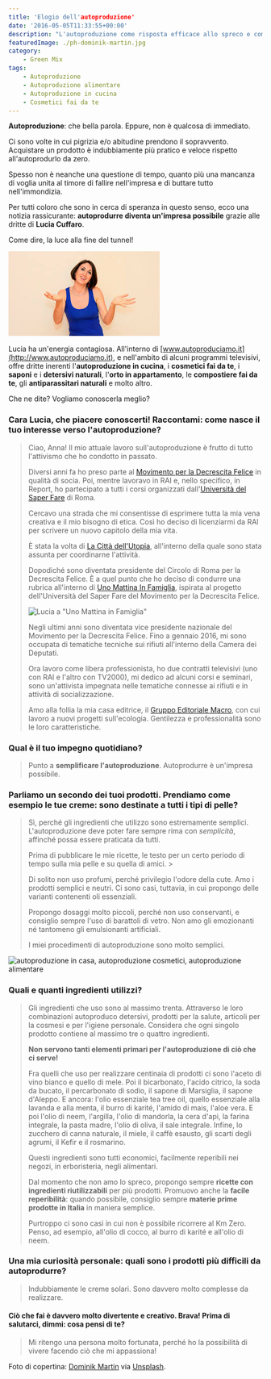 ```yaml
---
title: 'Elogio dell'autoproduzione'
date: '2016-05-05T11:33:55+00:00'
description: "L'autoproduzione come risposta efficace allo spreco e come scelta consapevole di un consumo più responsabile."
featuredImage: ./ph-dominik-martin.jpg
category:
    - Green Mix
tags:
    - Autoproduzione
    - Autoproduzione alimentare
    - Autoproduzione in cucina
    - Cosmetici fai da te
---
```


**Autoproduzione**: che bella parola. Eppure, non è qualcosa di immediato.

Ci sono volte in cui pigrizia e/o abitudine prendono il sopravvento. Acquistare un prodotto è indubbiamente più pratico e veloce rispetto all'autoprodurlo da zero.

Spesso non è neanche una questione di tempo, quanto più una mancanza di voglia unita al timore di fallire nell'impresa e di buttare tutto nell'immondizia.

Per tutti coloro che sono in cerca di speranza in questo senso, ecco una notizia rassicurante: **autoprodurre diventa un'impresa possibile** grazie alle dritte di **Lucia Cuffaro**.

Come dire, la luce alla fine del tunnel!

![Lucia Cuffaro](./lucia-cuffaro.jpg)

Lucia ha un'energia contagiosa. All'interno di [www.autoproduciamo.it](http://www.autoproduciamo.it), e nell'ambito di alcuni programmi televisivi, offre dritte inerenti l'**autoproduzione in cucina**, i **cosmetici fai da te**, i **saponi** e i **detersivi naturali**, l'**orto in appartamento**, le **compostiere fai da te**, gli **antiparassitari naturali** e molto altro.

Che ne dite? Vogliamo conoscerla meglio?

### Cara Lucia, che piacere conoscerti! Raccontami: come nasce il tuo interesse verso l'autoproduzione?

> Ciao, Anna! Il mio attuale lavoro sull'autoproduzione è frutto di tutto l'attivismo che ho condotto in passato.
>
> Diversi anni fa ho preso parte al [Movimento per la Decrescita Felice](http://decrescitafelice.it) in qualità di socia. Poi, mentre lavoravo in RAI e, nello specifico, in Report, ho partecipato a tutti i corsi organizzati dall'[Università del Saper Fare](http://decrescitafelice.it/unisf/) di Roma.
>
> Cercavo una strada che mi consentisse di esprimere tutta la mia vena creativa e il mio bisogno di etica. Così ho deciso di licenziarmi da RAI per scrivere un nuovo capitolo della mia vita.
>
> È stata la volta di [La Città dell'Utopia](http://www.cittadellutopia.it/CITTA_DELLUTOPIA/HOME.html), all'interno della quale sono stata assunta per coordinarne l'attività.
>
> Dopodiché sono diventata presidente del Circolo di Roma per la Decrescita Felice. È a quel punto che ho deciso di condurre una rubrica all'interno di [Uno Mattina In Famiglia](https://www.raiplay.it/programmi/unomattinainfamiglia), ispirata al progetto dell'Università del Saper Fare del Movimento per la Decrescita Felice.
>
> ![Lucia a "Uno Mattina in Famiglia"](./lucia-cuffaro-rai)
>
> Negli ultimi anni sono diventata vice presidente nazionale del Movimento per la Decrescita Felice. Fino a gennaio 2016, mi sono occupata di tematiche tecniche sui rifiuti all'interno della Camera dei Deputati.
>
> Ora lavoro come libera professionista, ho due contratti televisivi (uno con RAI e l'altro con TV2000), mi dedico ad alcuni corsi e seminari, sono un'attivista impegnata nelle tematiche connesse ai rifiuti e in attività di socializzazione.
>
> Amo alla follia la mia casa editrice, il [Gruppo Editoriale Macro](http://www.gruppomacro.com), con cui lavoro a nuovi progetti sull'ecologia. Gentilezza e professionalità sono le loro caratteristiche.

### Qual è il tuo impegno quotidiano?

> Punto a **semplificare l'autoproduzione**. Autoprodurre è un'impresa possibile.

### Parliamo un secondo dei tuoi prodotti. Prendiamo come esempio le tue creme: sono destinate a tutti i tipi di pelle?

> Sì, perché gli ingredienti che utilizzo sono estremamente semplici. L'autoproduzione deve poter fare sempre rima con *semplicità*, affinché possa essere praticata da tutti.
>
> Prima di pubblicare le mie ricette, le testo per un certo periodo di tempo sulla mia pelle e su quella di amici. >
>
> Di solito non uso profumi, perché privilegio l'odore della cute. Amo i prodotti semplici e neutri. Ci sono casi, tuttavia, in cui propongo delle varianti contenenti oli essenziali.
>
> Propongo dosaggi molto piccoli, perché non uso conservanti, e consiglio sempre l'uso di barattoli di vetro. Non amo gli emozionanti né tantomeno gli emulsionanti artificiali.
>
> I miei procedimenti di autoproduzione sono molto semplici.

![autoproduzione in casa, autoproduzione cosmetici, autoproduzione alimentare](../autoproduzione-lucia-cuffaro.jpg)

### Quali e quanti ingredienti utilizzi?

> Gli ingredienti che uso sono al massimo trenta. Attraverso le loro combinazioni autoproduco detersivi, prodotti per la salute, articoli per la cosmesi e per l'igiene personale. Considera che ogni singolo prodotto contiene al massimo tre o quattro ingredienti.
>
> **Non servono tanti elementi primari per l'autoproduzione di ciò che ci serve!**
>
> Fra quelli che uso per realizzare centinaia di prodotti ci sono l'aceto di vino bianco e quello di mele. Poi il bicarbonato, l'acido citrico, la soda da bucato, il percarbonato di sodio, il sapone di Marsiglia, il sapone d'Aleppo. E ancora: l'olio essenziale tea tree oil, quello essenziale alla lavanda e alla menta, il burro di karité, l'amido di mais, l'aloe vera. E poi l'olio di neem, l'argilla, l'olio di mandorla, la cera d'api, la farina integrale, la pasta madre, l'olio di oliva, il sale integrale. Infine, lo zucchero di canna naturale, il miele, il caffè esausto, gli scarti degli agrumi, il Kefir e il rosmarino.
>
> Questi ingredienti sono tutti economici, facilmente reperibili nei negozi, in erboristeria, negli alimentari.
>
> Dal momento che non amo lo spreco, propongo sempre **ricette con ingredienti riutilizzabili** per più prodotti. Promuovo anche la **facile reperibilità**: quando possibile, consiglio sempre **materie prime prodotte in Italia** in maniera semplice.
>
> Purtroppo ci sono casi in cui non è possibile ricorrere al Km Zero. Penso, ad esempio, all'olio di cocco, al burro di karité e all'olio di neem.

### Una mia curiosità personale: quali sono i prodotti più difficili da autoprodurre?

> Indubbiamente le creme solari. Sono davvero molto complesse da realizzare.

#### Ciò che fai è davvero molto divertente e creativo. Brava! Prima di salutarci, dimmi: cosa pensi di te?

> Mi ritengo una persona molto fortunata, perché ho la possibilità di vivere facendo ciò che mi appassiona!

Foto di copertina: [Dominik Martin](https://unsplash.com/@dominikmartin) via [Unsplash](https://unsplash.com).
